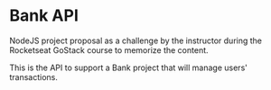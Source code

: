 # Bank API

NodeJS project proposal as a challenge by the instructor during the Rocketseat GoStack course to memorize the content.

This is the API to support a Bank project that will manage users' transactions.
